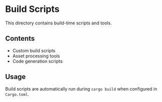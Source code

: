 # Build Scripts

This directory contains build-time scripts and tools.

## Contents

- Custom build scripts
- Asset processing tools
- Code generation scripts

## Usage

Build scripts are automatically run during `cargo build` when configured in `Cargo.toml`.
